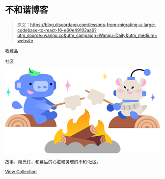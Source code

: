 # 不和谐博客

> 原文：<https://blog.discordapp.com/lessons-from-migrating-a-large-codebase-to-react-16-e60e49102aa6?utm_source=wanqu.co&utm_campaign=Wanqu+Daily&utm_medium=website>

收藏品

社区

![Community](img/c90049441bbbd6b07a67c29f329d6555.png)

故事，聚光灯，和幕后的心脏和灵魂的不和:社区。

[View Collection](/category/community)